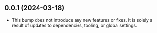 ## 0.0.1 (2024-03-18)


- This bump does not introduce any new features or fixes. It is solely a result of updates to dependencies, tooling, or global settings.